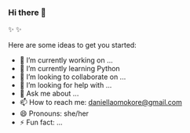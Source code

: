### Hi there 👋

 ✨  ✨ 

Here are some ideas to get you started:

- 🔭 I’m currently working on ...
- 🌱 I’m currently learning Python
- 👯 I’m looking to collaborate on ...
- 🤔 I’m looking for help with ...
- 💬 Ask me about ...
- 📫 How to reach me: daniellaomokore@gmail.com
- 😄 Pronouns: she/her
- ⚡ Fun fact: ...


